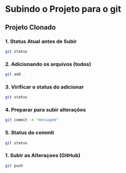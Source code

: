 # Subindo o Projeto para o git 
## Projeto Clonado

### 1. Status Atual antes de Subir

```bash
git status

``` 
### 2. Adicionando os arquivos  (todos)

```bash
git add .

``` 
### 3. Virificar o status do adicionar

```bash
git status

``` 
### 4. Preparar para subir alterações

```bash
git commit -m "mensagem"

``` 
### 5. Status do commit

```bash
git status

``` 
### 1. Subir as Alteraçoes (GitHub)

```bash
git push

``` 
